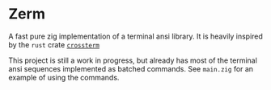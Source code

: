 # Zerm

A fast pure zig implementation of a terminal ansi library. It is heavily inspired by the `rust` crate [`crossterm`](https://docs.rs/crossterm/latest/crossterm/)

This project is still a work in progress, but already has most of the terminal ansi sequences implemented as batched commands. See `main.zig` for an example of using the commands.
